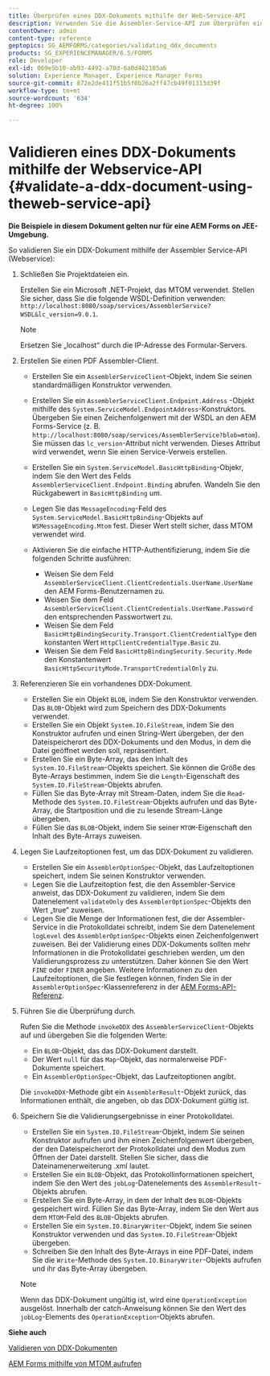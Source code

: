 ```yaml
---
title: Überprüfen eines DDX-Dokuments mithilfe der Web-Service-API
description: Verwenden Sie die Assembler-Service-API zum Überprüfen eines DDX-Dokuments.
contentOwner: admin
content-type: reference
geptopics: SG_AEMFORMS/categories/validating_ddx_documents
products: SG_EXPERIENCEMANAGER/6.5/FORMS
role: Developer
exl-id: 069e5b10-ab93-4492-a70d-6a0d462105a6
solution: Experience Manager, Experience Manager Forms
source-git-commit: 872e2de411f51b5f0b26a2ff47cb49f01313d39f
workflow-type: tm+mt
source-wordcount: '634'
ht-degree: 100%

---
```


# Validieren eines DDX-Dokuments mithilfe der Webservice-API {#validate-a-ddx-document-using-theweb-service-api}

**Die Beispiele in diesem Dokument gelten nur für eine AEM Forms on JEE-Umgebung.**

So validieren Sie ein DDX-Dokument mithilfe der Assembler Service-API (Webservice):

1. Schließen Sie Projektdateien ein.

   Erstellen Sie ein Microsoft .NET-Projekt, das MTOM verwendet. Stellen Sie sicher, dass Sie die folgende WSDL-Definition verwenden: `http://localhost:8080/soap/services/AssemblerService?WSDL&lc_version=9.0.1`.

   >[!NOTE]
   >
   >Ersetzen Sie „localhost“ durch die IP-Adresse des Formular-Servers.

1. Erstellen Sie einen PDF Assembler-Client.

   * Erstellen Sie ein `AssemblerServiceClient`-Objekt, indem Sie seinen standardmäßigen Konstruktor verwenden.
   * Erstellen Sie ein `AssemblerServiceClient.Endpoint.Address` -Objekt mithilfe des `System.ServiceModel.EndpointAddress`-Konstruktors. Übergeben Sie einen Zeichenfolgenwert mit der WSDL an den AEM Forms-Service (z. B. `http://localhost:8080/soap/services/AssemblerService?blob=mtom`). Sie müssen das `lc_version`-Attribut nicht verwenden. Dieses Attribut wird verwendet, wenn Sie einen Service-Verweis erstellen.
   * Erstellen Sie ein `System.ServiceModel.BasicHttpBinding`-Objekr, indem Sie den Wert des Felds `AssemblerServiceClient.Endpoint.Binding` abrufen. Wandeln Sie den Rückgabewert in `BasicHttpBinding` um.
   * Legen Sie das `MessageEncoding`-Feld des `System.ServiceModel.BasicHttpBinding`-Objekts auf `WSMessageEncoding.Mtom` fest. Dieser Wert stellt sicher, dass MTOM verwendet wird.
   * Aktivieren Sie die einfache HTTP-Authentifizierung, indem Sie die folgenden Schritte ausführen:

      * Weisen Sie dem Feld `AssemblerServiceClient.ClientCredentials.UserName.UserName` den AEM Forms-Benutzernamen zu.
      * Weisen Sie dem Feld `AssemblerServiceClient.ClientCredentials.UserName.Password` den entsprechenden Passwortwert zu.
      * Weisen Sie dem Feld `BasicHttpBindingSecurity.Transport.ClientCredentialType` den konstanten Wert `HttpClientCredentialType.Basic` zu.
      * Weisen Sie dem Feld `BasicHttpBindingSecurity.Security.Mode` den Konstantenwert `BasicHttpSecurityMode.TransportCredentialOnly` zu.

1. Referenzieren Sie ein vorhandenes DDX-Dokument.

   * Erstellen Sie ein Objekt `BLOB`, indem Sie den Konstruktor verwenden. Das `BLOB`-Objekt wird zum Speichern des DDX-Dokuments verwendet.
   * Erstellen Sie ein Objekt `System.IO.FileStream`, indem Sie den Konstruktor aufrufen und einen String-Wert übergeben, der den Dateispeicherort des DDX-Dokuments und den Modus, in dem die Datei geöffnet werden soll, repräsentiert.
   * Erstellen Sie ein Byte-Array, das den Inhalt des `System.IO.FileStream`-Objekts speichert. Sie können die Größe des Byte-Arrays bestimmen, indem Sie die `Length`-Eigenschaft des `System.IO.FileStream`-Objekts abrufen.
   * Füllen Sie das Byte-Array mit Stream-Daten, indem Sie die `Read`-Methode des `System.IO.FileStream`-Objekts aufrufen und das Byte-Array, die Startposition und die zu lesende Stream-Länge übergeben.
   * Füllen Sie das `BLOB`-Objekt, indem Sie seiner `MTOM`-Eigenschaft den Inhalt des Byte-Arrays zuweisen.

1. Legen Sie Laufzeitoptionen fest, um das DDX-Dokument zu validieren.

   * Erstellen Sie ein `AssemblerOptionSpec`-Objekt, das Laufzeitoptionen speichert, indem Sie seinen Konstruktor verwenden.
   * Legen Sie die Laufzeitoption fest, die den Assembler-Service anweist, das DDX-Dokument zu validieren, indem Sie dem Datenelement `validateOnly` des `AssemblerOptionSpec`-Objekts den Wert „true“ zuweisen.
   * Legen Sie die Menge der Informationen fest, die der Assembler-Service in die Protokolldatei schreibt, indem Sie dem Datenelement `logLevel` des `AssemblerOptionSpec`-Objekts einen Zeichenfolgenwert zuweisen. Bei der Validierung eines DDX-Dokuments sollten mehr Informationen in die Protokolldatei geschrieben werden, um den Validierungsprozess zu unterstützen. Daher können Sie den Wert `FINE` oder `FINER` angeben. Weitere Informationen zu den Laufzeitoptionen, die Sie festlegen können, finden Sie in der `AssemblerOptionSpec`-Klassenreferenz in der [AEM Forms-API-Referenz](https://www.adobe.com/go/learn_aemforms_javadocs_63_en).

1. Führen Sie die Überprüfung durch.

   Rufen Sie die Methode `invokeDDX` des `AssemblerServiceClient`-Objekts auf und übergeben Sie die folgenden Werte:

   * Ein `BLOB`-Objekt, das das DDX-Dokument darstellt.
   * Der Wert `null` für das `Map`-Objekt, das normalerweise PDF-Dokumente speichert.
   * Ein `AssemblerOptionSpec`-Objekt, das Laufzeitoptionen angibt.

   Die `invokeDDX`-Methode gibt ein `AssemblerResult`-Objekt zurück, das Informationen enthält, die angeben, ob das DDX-Dokument gültig ist.

1. Speichern Sie die Validierungsergebnisse in einer Protokolldatei.

   * Erstellen Sie ein `System.IO.FileStream`-Objekt, indem Sie seinen Konstruktor aufrufen und ihm einen Zeichenfolgenwert übergeben, der den Dateispeicherort der Protokolldatei und den Modus zum Öffnen der Datei darstellt. Stellen Sie sicher, dass die Dateinamenerweiterung .xml lautet.
   * Erstellen Sie ein `BLOB`-Objekt, das Protokollinformationen speichert, indem Sie den Wert des `jobLog`-Datenelements des `AssemblerResult`-Objekts abrufen.
   * Erstellen Sie ein Byte-Array, in dem der Inhalt des `BLOB`-Objekts gespeichert wird. Füllen Sie das Byte-Array, indem Sie den Wert aus dem `MTOM`-Feld des `BLOB`-Objekts abrufen.
   * Erstellen Sie ein `System.IO.BinaryWriter`-Objekt, indem Sie seinen Konstruktor verwenden und das `System.IO.FileStream`-Objekt übergeben.
   * Schreiben Sie den Inhalt des Byte-Arrays in eine PDF-Datei, indem Sie die `Write`-Methode des `System.IO.BinaryWriter`-Objekts aufrufen und ihr das Byte-Array übergeben.

   >[!NOTE]
   >
   >Wenn das DDX-Dokument ungültig ist, wird eine `OperationException` ausgelöst. Innerhalb der catch-Anweisung können Sie den Wert des `jobLog`-Elements des `OperationException`-Objekts abrufen.

**Siehe auch**

[Validieren von DDX-Dokumenten](/help/forms/developing/validating-ddx-documents.md#validating-ddx-documents)

[AEM Forms mithilfe von MTOM aufrufen](/help/forms/developing/invoking-aem-forms-using-web.md#invoking-aem-forms-using-mtom)
